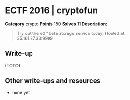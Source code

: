 # ECTF 2016 | cryptofun

**Category** crypto
**Points** 150
**Solves** 11
**Description:**
> Try out the e3™ beta storage service today! Hosted at: 35.161.87.33:9999

## Write-up

(TODO)

## Other write-ups and resources

* none yet